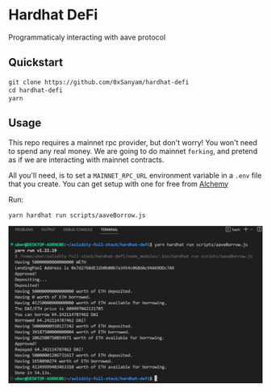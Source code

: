 # Hardhat DeFi

Programmaticaly interacting with aave protocol

## Quickstart

```
git clone https://github.com/0xSanyam/hardhat-defi
cd hardhat-defi
yarn
```

## Usage

This repo requires a mainnet rpc provider, but don't worry! You won't need to spend any real money. We are going to do mainnet `forking`, and pretend as if we are interacting with mainnet contracts.

All you'll need, is to set a `MAINNET_RPC_URL` environment variable in a `.env` file that you create. You can get setup with one for free from [Alchemy](https://alchemy.com/)

Run:

```
yarn hardhat run scripts/aaveBorrow.js
```

![Output](./assets/Out.png)
